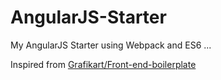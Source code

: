 # AngularJS-Starter
My AngularJS Starter using Webpack and ES6 ...

Inspired from [Grafikart/Front-end-boilerplate](https://github.com/Grafikart/Front-end-boilerplate.git)